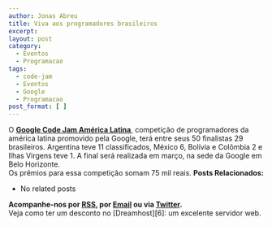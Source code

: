 ```yaml
---
author: Jonas Abreu
title: Viva aos programadores brasileiros
excerpt:
layout: post
category:
  - Eventos
  - Programacao
tags:
  - code-jam
  - Eventos
  - Google
  - Programacao
post_format: [ ]
---
```

O **[Google Code Jam América Latina][1]**, competição de programadores da américa latina promovido pela Google, terá entre seus 50 finalistas 29 brasileiros. Argentina teve 11 classificados, México 6, Bolívia e Colômbia 2 e Ilhas Virgens teve 1. A final será realizada em março, na sede da Google em Belo Horizonte.  
Os prêmios para essa competição somam 75 mil reais. 
**Posts Relacionados:** 
*   No related posts









**Acompanhe-nos por [ RSS][3], por [Email][4] ou via [Twitter][5].**  
Veja como ter um desconto no [Dreamhost][6]: um excelente servidor web.

 [1]: http://www.google.com/codejamlatinamerica
 [2]: https://twitter.com/share
 [3]: http://feeds.feedburner.com/VidaGeek
 [4]: http://feedburner.google.com/fb/a/mailverify?uri=VidaGeek&loc=pt_BR
 [5]: http://twitter.com/blogvidageek

